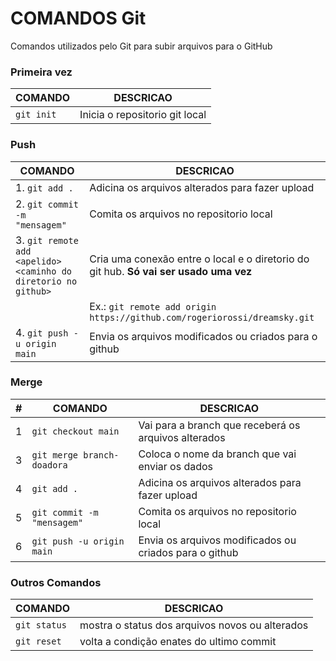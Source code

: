 # COMANDOS Git
Comandos utilizados pelo Git para subir arquivos para o GitHub


### Primeira vez
| COMANDO | DESCRICAO |
| --- | --- |
| `git init` | Inicia o repositorio git local |

### Push

| COMANDO | DESCRICAO |
| --- | --- |
| 1. `git add .` | Adicina os arquivos alterados para fazer upload |
| 2. `git commit -m "mensagem"` | Comita os arquivos no repositorio local |
| 3. `git remote add <apelido> <caminho do diretorio no github>` | Cria uma conexão entre o local e o diretorio do git hub. **Só vai ser usado uma vez** |
| | Ex.: `git remote add origin https://github.com/rogeriorossi/dreamsky.git` |
| 4. `git push -u origin main` | Envia os arquivos modificados ou criados para o github |

### Merge
| # | COMANDO | DESCRICAO |
| --- | --- | --- |
| 1 | `git checkout main` | Vai para a branch que receberá os arquivos alterados |
| 3 | `git merge branch-doadora` | Coloca o nome da branch que vai enviar os dados |
| 4 | `git add .` | Adicina os arquivos alterados para fazer upload |
| 5 | `git commit -m "mensagem"` | Comita os arquivos no repositorio local |
| 6 | `git push -u origin main` | Envia os arquivos modificados ou criados para o github |

### Outros Comandos

| COMANDO | DESCRICAO |
| --- | --- |
| `git status` | mostra o status dos arquivos novos ou alterados |
| `git reset` | volta a condição enates do ultimo commit |
